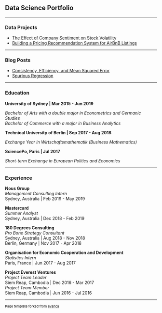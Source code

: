 ## Data Science Portfolio

---

### Data Projects 

- [The Effect of Company Sentiment on Stock Volatility](/stock_volatility/stock_volatility.md)
- [Building a Pricing Recommendation System for AirBnB Listings](/airbnb_pricing/airbnb_pricing.md)

---

### Blog Posts

- [Consistency, Efficiency, and Mean Squared Error](/consistency/consistency.md)
- [Spurious Regression](/spurious_regression/spurious_regression.md)

---

### Education

**University of Sydney \| Mar 2015 - Jun 2019** 

*Bachelor of Arts with a double major in Econometrics and Germanic Studies*  
*Bachelor of Commerce with a major in Business Analytics*

**Technical University of Berlin \| Sep 2017 - Aug 2018**

*Exchange Year in Wirtschaftsmathematik (Business Mathematics)*

**SciencePo, Paris \| Jul 2017**

*Short-term Exchange in European Politics and Economics*

---

### Experience

**Nous Group**  
*Management Consulting Intern*   
Sydney, Australia | Feb 2019 - May 2019

**Mastercard**  
*Summer Analyst*  
Sydney, Australia | Dec 2018 - Feb 2019

**180 Degrees Consulting**  
*Pro Bono Strategy Consultant*  
Sydney, Australia | Aug 2018 - Nov 2018  
Berlin, Germany | Nov 2017 - Apr 2018 

**Organisation for Economic Cooperation and Development**  
*Statistics Intern*  
Paris, France | Jun 2017 - Aug 2017

**Project Everest Ventures**  
*Project Team Leader*  
Siem Reap, Cambodia |  Dec 2016 - Mar 2017  
*Project Team Member*  
Siem Reap, Cambodia |  Jun 2016 - Jul 2016

---
<p style="font-size:11px">Page template forked from <a href="https://github.com/evanca/quick-portfolio">evanca</a></p>
<!-- Remove above link if you don't want to attibute -->
